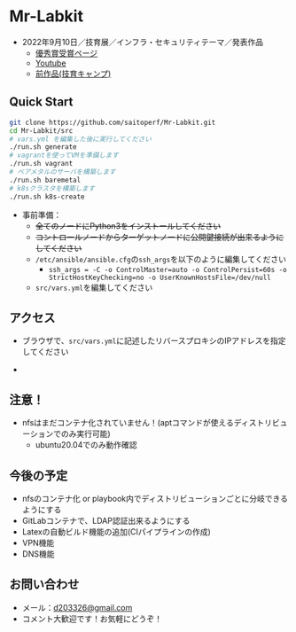 # Mr-Labkit
- 2022年9月10日／技育展／インフラ・セキュリティテーマ／発表作品
    - [優秀賞受賞ページ](https://talent.supporterz.jp/geekten/2022/exhibition.html#theme3)
    - [Youtube](https://www.youtube.com/watch?v=LOkjSkE-tF0&feature=youtu.be)
    - [前作品(技育キャンプ)](https://github.com/saitoperf/mini-lab)

## Quick Start
```sh
git clone https://github.com/saitoperf/Mr-Labkit.git
cd Mr-Labkit/src
# vars.yml を編集した後に実行してください
./run.sh generate
# vagrantを使ってVMを準備します
./run.sh vagrant
# ベアメタルのサーバを構築します
./run.sh baremetal
# k8sクラスタを構築します
./run.sh k8s-create
```
- 事前準備：
    - ~~全てのノードにPython3をインストールしてください~~
    - ~~コントロールノードからターゲットノードに公開鍵接続が出来るようにしてください~~
    - `/etc/ansible/ansible.cfg`の`ssh_args`を以下のように編集してください
      - `ssh_args = -C -o ControlMaster=auto -o ControlPersist=60s -o StrictHostKeyChecking=no -o UserKnownHostsFile=/dev/null`
    - `src/vars.yml`を編集してください

## アクセス
- ブラウザで、`src/vars.yml`に記述したリバースプロキシのIPアドレスを指定してください

<!-- ## 各種サービスへのアクセス -->
<!-- - (ServerIPはそのうちドメインで指定できるようにしたい) -->
- 
<!-- - `ServerIP:8080`：LDAP管理画面
    - Login DN：cn=admin,dc=example,dc=com
    - Password：admin
- `ServerIP:8929`：GitLab
    - 初期のユーザ名とパスワードは[こちら](https://docs.gitlab.com/ee/install/docker.html#install-gitlab-using-docker-engine)をご参照ください
    - Username or email：root
    - Password：`docker exec -it gitlab grep 'Password:' /etc/gitlab/initial_root_password`
- `ServerIP:3000`：Grafana
    - Email or username：admin
    - Password：admin
- `ServerIP:9090`：Prometheus -->

## 注意！
- nfsはまだコンテナ化されていません！(aptコマンドが使えるディストリビューションでのみ実行可能)
    - ubuntu20.04でのみ動作確認

## 今後の予定
- nfsのコンテナ化 or playbook内でディストリビューションごとに分岐できるようにする
- GitLabコンテナで、LDAP認証出来るようにする
- Latexの自動ビルド機能の追加(CIパイプラインの作成)
- VPN機能
- DNS機能

## お問い合わせ
- メール：d203326@gmail.com
- コメント大歓迎です！お気軽にどうぞ！
